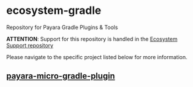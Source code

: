 # ecosystem-gradle
Repository for Payara Gradle Plugins & Tools

**ATTENTION**: Support for this repository is handled in the [Ecosystem Support repository](https://github.com/payara/ecosystem-support)

Please navigate to the specific project listed below for more information.
## [payara-micro-gradle-plugin](payara-micro-gradle-plugin)
